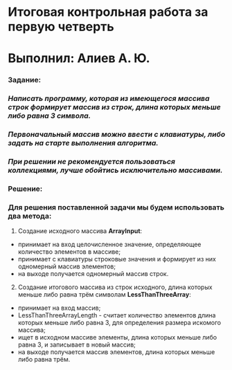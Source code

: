 # Итоговая контрольная работа за первую четверть
# Выполнил: Алиев А. Ю.
### **Задание:**
### *Написать программу, которая из имеющегося массива строк формирует массив из строк, длина которых меньше либо равна 3 символа.*
### *Первоначальный массив можно ввести с клавиатуры, либо задать на старте выполнения алгоритма.*
### *При решении не рекомендуется пользоваться коллекциями, лучше обойтись исключительно массивами.*
### **Решение:**
### Для решения поставленной задачи мы будем использовать два метода:
1. Создание исходного массива **ArrayInput**:
* принимает на вход целочисленное значение, определяющее количество элементов в массиве;
* принимает с клавиатуры строковые значения и формирует из них одномерный массив элементов;
* на выходе получается одномерный массив строк.
2. Создание итогового массива из строк исходного,
длина которых меньше либо равна трём символам **LessThanThreeArray**:
* принимает на вход массив;
* LessThanThreeArrayLength - считает количество элементов длина которых меньше либо равна 3, для определения размера искомого массива;
* ищет в исходном массиве элементы, длина которых меньше либо равна 3, и записывает в новый массив;
* на выходе получается массив элементов, длина которых меньше либо равна трём.